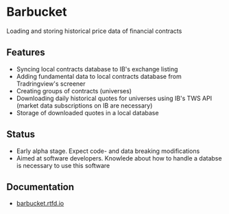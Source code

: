 # Barbucket
Loading and storing historical price data of financial contracts

## Features
* Syncing local contracts database to IB's exchange listing
* Adding fundamental data to local contracts database from Tradringview's screener
* Creating groups of contracts (universes)
* Downloading daily historical quotes for universes using IB's TWS API (market data subscriptions on IB are necessary)
* Storage of downloaded quotes in a local database

## Status
* Early alpha stage. Expect code- and data breaking modifications
* Aimed at software developers. Knowlede about how to handle a databse is necessary to use this software

## Documentation
* [barbucket.rtfd.io](http://barbucket.rtfd.io/)

